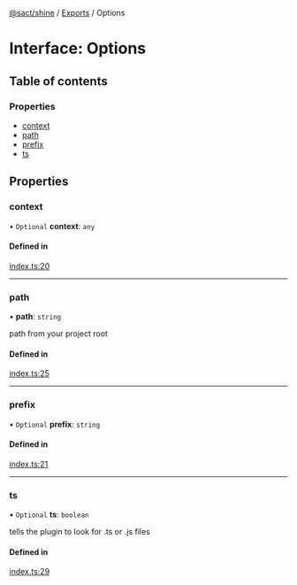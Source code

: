 [@sact/shine](../README.md) / [Exports](../modules.md) / Options

# Interface: Options

## Table of contents

### Properties

- [context](Options.md#context)
- [path](Options.md#path)
- [prefix](Options.md#prefix)
- [ts](Options.md#ts)

## Properties

### context

• `Optional` **context**: `any`

#### Defined in

[index.ts:20](https://github.com/mattiasewers/sact/blob/982c487/packages/shine/src/index.ts#L20)

___

### path

• **path**: `string`

path from your project root

#### Defined in

[index.ts:25](https://github.com/mattiasewers/sact/blob/982c487/packages/shine/src/index.ts#L25)

___

### prefix

• `Optional` **prefix**: `string`

#### Defined in

[index.ts:21](https://github.com/mattiasewers/sact/blob/982c487/packages/shine/src/index.ts#L21)

___

### ts

• `Optional` **ts**: `boolean`

tells the plugin to look for .ts or .js files

#### Defined in

[index.ts:29](https://github.com/mattiasewers/sact/blob/982c487/packages/shine/src/index.ts#L29)
